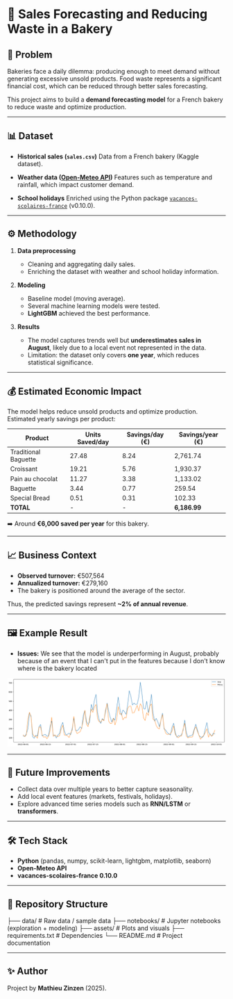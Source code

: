 # 🍞 Sales Forecasting and Reducing Waste in a Bakery

## 📌 Problem
Bakeries face a daily dilemma: producing enough to meet demand without generating excessive unsold products.
Food waste represents a significant financial cost, which can be reduced through better sales forecasting.

This project aims to build a **demand forecasting model** for a French bakery to reduce waste and optimize production.

---

## 📊 Dataset
- **Historical sales (`sales.csv`)**
  Data from a French bakery (Kaggle dataset).

- **Weather data ([Open-Meteo API](https://open-meteo.com/))**
  Features such as temperature and rainfall, which impact customer demand.

- **School holidays**
  Enriched using the Python package [`vacances-scolaires-france`](https://pypi.org/project/vacances-scolaires-france/) (v0.10.0).

---

## ⚙️ Methodology
1. **Data preprocessing**
   - Cleaning and aggregating daily sales.
   - Enriching the dataset with weather and school holiday information.

2. **Modeling**
   - Baseline model (moving average).
   - Several machine learning models were tested.
   - **LightGBM** achieved the best performance.

3. **Results**
   - The model captures trends well but **underestimates sales in August**, likely due to a local event not represented in the data.
   - Limitation: the dataset only covers **one year**, which reduces statistical significance.

---

## 💰 Estimated Economic Impact
The model helps reduce unsold products and optimize production.
Estimated yearly savings per product:

| Product              | Units Saved/day | Savings/day (€) | Savings/year (€) |
|----------------------|-----------------|-----------------|------------------|
| Traditional Baguette | 27.48           | 8.24            | 2,761.74         |
| Croissant            | 19.21           | 5.76            | 1,930.37         |
| Pain au chocolat     | 11.27           | 3.38            | 1,133.02         |
| Baguette             | 3.44            | 0.77            | 259.54           |
| Special Bread        | 0.51            | 0.31            | 102.33           |
| **TOTAL**            | -               | -               | **6,186.99**     |

➡️ Around **€6,000 saved per year** for this bakery.

---

## 📈 Business Context
- **Observed turnover:** €507,564
- **Annualized turnover:** €279,160
- The bakery is positioned around the average of the sector.

Thus, the predicted savings represent **~2% of annual revenue**.

---

## 🖼️ Example Result
- **Issues:** We see that the model is underperforming in August, probably because of an event that I can't put in the features because I don't know where is the bakery located

![Model performance](./assets/performance_du_model.png)

---

## 🚀 Future Improvements
- Collect data over multiple years to better capture seasonality.
- Add local event features (markets, festivals, holidays).
- Explore advanced time series models such as **RNN/LSTM** or **transformers**.

---

## 🛠️ Tech Stack
- **Python** (pandas, numpy, scikit-learn, lightgbm, matplotlib, seaborn)
- **Open-Meteo API**
- **vacances-scolaires-france 0.10.0**

---

## 📂 Repository Structure
├── data/ # Raw data / sample data
├── notebooks/ # Jupyter notebooks (exploration + modeling)
├── assets/ # Plots and visuals
├── requirements.txt # Dependencies
└── README.md # Project documentation

---

## ✨ Author
Project by **Mathieu Zinzen** (2025).
